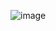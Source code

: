 ![image](https://github.com/patidar-pawan/training_assignment/assets/116065145/b6798ed5-1cf7-4a3c-b1bb-f0f5e77e10bb)
